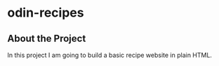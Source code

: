 # odin-recipes

## About the Project

In this project I am going to build a basic recipe website in plain HTML.